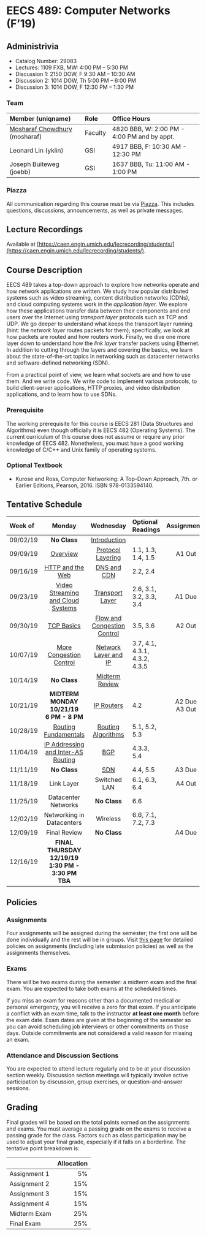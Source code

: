 # EECS 489: Computer Networks (F’19)

## Administrivia
 - Catalog Number: 29083
 - Lectures: 1109 FXB, MW: 4:00 PM – 5:30 PM
 - Discussion 1: 2150 DOW, F 9:30 AM – 10:30 AM
 - Discussion 2: 1014 DOW, Th 5:00 PM – 6:00 PM
 - Discussion 3: 1014 DOW, F 12:30 PM – 1:30 PM

### Team

| Member (uniqname) | Role | Office Hours |
| :---------------- | :--- | :----------- |
| [Mosharaf Chowdhury](http://www.mosharaf.com/) (mosharaf) | Faculty | 4820 BBB, W: 2:00 PM - 4:00 PM and by appt.
| Leonard Lin (yklin) | GSI | 4917 BBB, F: 10:30 AM - 12:30 PM |
| Joseph Buiteweg (joebb) | GSI | 1637 BBB, Tu: 11:00 AM - 1:00 PM |

### Piazza
All communication regarding this course must be via [Piazza](https://piazza.com/umich/fall2019/eecs489/). 
This includes questions, discussions, announcements, as well as private messages.

## Lecture Recordings
Available at [https://caen.engin.umich.edu/lecrecording/students/](https://caen.engin.umich.edu/lecrecording/students/).

## Course Description
EECS 489 takes a top-down approach to explore how networks operate and how network applications are written. 
We study how popular distributed systems such as video streaming, content distribution networks (CDNs), and cloud computing systems work in the *application layer*.
We explore how these applications transfer data between their components and end users over the Internet using *transport layer* protocols such as TCP and UDP.
We go deeper to understand what keeps the transport layer running (hint: the *network layer* routes packets for them); specifically, we look at how packets are routed and how routers work.
Finally, we dive one more layer down to understand how the *link layer* transfer packets using Ethernet.
In addition to cutting through the layers and covering the basics, we learn about the state-of-the-art topics in networking such as datacenter networks and software-defined networking (SDN). 

From a practical point of view, we learn what sockets are and how to use them. 
And we write code. 
We write code to implement various protocols, to build client-server applications, HTTP proxies, and video distribution applications, and to learn how to use SDNs.

### Prerequisite

The working prerequisite for this course is EECS 281 (Data Structures and Algorithms) even though officially it is EECS 482 (Operating Systems). 
The current curriculum of this course does not assume or require any prior knowledge of EECS 482.
Nonetheless, you must have a good working knowledge of C/C++ and Unix family of operating systems.

### Optional Textbook

- Kurose and Ross, Computer Networking: A Top-Down Approach, 7th. or Earlier Editions, Pearson, 2016. ISBN 978-0133594140.

## Tentative Schedule

| Week of  | Monday | Wednesday | Optional Readings | Assignments
|:---------|:------:|:---------:|:------------------|:----------:
| 09/02/19 | **No Class** | [Introduction](Slides/090419.pptx) | 
| 09/09/19 | [Overview](Slides/090919.pptx) | [Protocol Layering](Slides/091119.pptx) | 1.1, 1.3, 1.4, 1.5 | A1 Out
| 09/16/19 | [HTTP and the Web](Slides/091619.pptx) | [DNS and CDN](Slides/091819.pptx) | 2.2, 2.4
| 09/23/19 | [Video Streaming and Cloud Systems](Slides/092319.pptx) | [Transport Layer](Slides/092519.pptx) | 2.6, 3.1, 3.2, 3.3, 3.4 | A1 Due
| 09/30/19 | [TCP Basics](Slides/093019.pptx) | [Flow and Congestion Control](Slides/100219.pptx) | 3.5, 3.6 | A2 Out
| 10/07/19 | [More Congestion Control](Slides/100719.pptx) | [Network Layer and IP](Slides/100919.pptx) | 3.7, 4.1, 4.3.1, 4.3.2, 4.3.5
| 10/14/19 | **No Class** | [Midterm Review](Slides/101619.pptx) | 
| 10/21/19 | **MIDTERM <br> MONDAY 10/21/19 <br> 6 PM - 8 PM** | [IP Routers](Slides/102319.pptx) | 4.2 | A2 Due<br>A3 Out
| 10/28/19 | [Routing Fundamentals](Slides/102819.pptx) | [Routing Algorithms](Slides/103019.pptx) | 5.1, 5.2, 5.3 | 
| 11/04/19 | [IP Addressing and Inter-AS Routing](Slides/110419.pptx) | [BGP](Slides/110619.pptx) | 4.3.3, 5.4
| 11/11/19 | **No Class** | [SDN](Slides/111319.pptx) | 4.4, 5.5 | A3 Due
| 11/18/19 | Link Layer | Switched LAN | 6.1, 6.3, 6.4 | A4 Out
| 11/25/19 | Datacenter Networks | **No Class** | 6.6
| 12/02/19 | Networking in Datacenters | Wireless | 6.6, 7.1, 7.2, 7.3
| 12/09/19 | Final Review | **No Class** | | A4 Due
| 12/16/19 | **FINAL <br> THURSDAY 12/19/19 <br> 1:30 PM - 3:30 PM <br> TBA** | | | 

## Policies

### Assignments
Four assignments will be assigned during the semester; the first one will be done individually and the rest will be in groups.
Visit [this page](Assignments) for detailed policies on assignments (including late submission policies) as well as the assignments themselves. 

### Exams
There will be two exams during the semester: a midterm exam and the final exam. 
You are expected to take both exams at the scheduled times. 

If you miss an exam for reasons other than a documented medical or personal emergency, you will receive a zero for that exam. 
If you anticipate a conflict with an exam time, talk to the instructor **at least one month** before the exam date. 
Exam dates are given at the beginning of the semester so you can avoid scheduling job interviews or other commitments on those days. 
Outside commitments are not considered a valid reason for missing an exam.

### Attendance and Discussion Sections
You are expected to attend lecture regularly and to be at your discussion section weekly. 
Discussion section meetings will typically involve active participation by discussion, group exercises, or question-and-answer sessions.

## Grading
Final grades will be based on the total points earned on the assignments and exams. 
You must average a passing grade on the exams to receive a passing grade for the class. 
Factors such as class participation may be used to adjust your final grade, especially if it falls on a borderline. 
The tentative point breakdown is:

|              | Allocation 
| -------------| ----------:
| Assignment 1 |  5%        
| Assignment 2 | 15%        
| Assignment 3 | 15%        
| Assignment 4 | 15%        
| Midterm Exam | 25%        
| Final Exam   | 25%        
